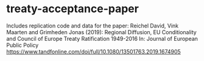 # treaty-acceptance-paper
Includes replication code and data for the paper:
Reichel David, Vink Maarten and Grimheden Jonas (2019):
Regional Diffusion, EU Conditionality and Council of Europe Treaty Ratification 1949-2016
In: Journal of European Public Policy
https://www.tandfonline.com/doi/full/10.1080/13501763.2019.1674905
